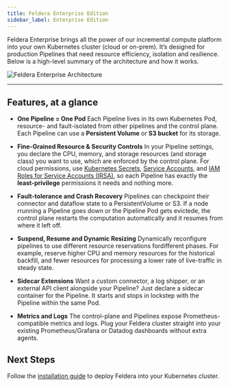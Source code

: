 ```yaml
---
title: Feldera Enterprise Edition
sidebar_label: Enterprise Edition
---
```


Feldera Enterprise brings all the power of our incremental compute platform into your own Kubernetes cluster (cloud or on-prem). It’s designed for production Pipelines that need resource efficiency, isolation and resilience. Below is a high-level summary of the architecture and how it works.


<div style={{ textAlign: 'center' }}>
<img
  src="/img/enterprise-architecture.png"
  alt="Feldera Enterprise Architecture"
  style={{ width: '70%', maxWidth: '800px' }}
/>
</div>

---

## Features, at a glance

- **One Pipeline = One Pod**
  Each Pipeline lives in its own Kubernetes Pod, resource- and fault-isolated from other pipelines and the control plane. Each Pipeline can use a **Persistent Volume** or **S3 bucket** for its storage.

- **Fine-Grained Resource & Security Controls**
   In your Pipeline settings, you declare the CPU, memory, and storage resources (and storage class) you want to use, which are enforced by the control plane. For cloud permissions, use [Kubernetes Secrets](/connectors/secret-references), [Service Accounts](https://kubernetes.io/docs/concepts/security/service-accounts/), and [IAM Roles for Service Accounts (IRSA)](https://docs.aws.amazon.com/eks/latest/userguide/iam-roles-for-service-accounts.html), so each Pipeline has exactly the **least-privilege** permissions it needs and nothing more.

- **Fault-tolerance and Crash Recovery**
  Pipelines can checkpoint their connector and dataflow state to a PersistentVolume or S3. If a node rrunning a Pipeline goes down or the Pipeline Pod gets evictede, the control plane restarts the computation automatically and it resumes from where it left off.

- **Suspend, Resume and Dynamic Resizing**
  Dynamically reconfigure pipelines to use different resource reservations fordifferent phases. For example, reserve higher CPU and memory resources for the historical backfill, and fewer resources for processing a lower rate of live-traffic in steady state.

- **Sidecar Extensions**
  Want a custom connector, a log shipper, or an external API client alongside your Pipeline? Just declare a sidecar container for the Pipeline. It starts and stops in lockstep with the Pipeline within the same Pod.

- **Metrics and Logs**
  The control-plane and Pipelines expose Prometheus-compatible metrics and logs. Plug your Feldera cluster straight into your existing Prometheus/Grafana or Datadog dashboards without extra agents.

## Next Steps

   Follow the [installation guide](/get-started/enterprise/) to deploy Feldera into your Kubernetes cluster.
